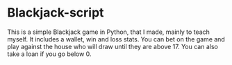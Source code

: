 # Blackjack-script
 This is a simple Blackjack game in Python, that I made, mainly to teach myself.
 It includes a wallet, win and loss stats. You can bet on the game and play against the house who will draw until they are above 17.
 You can also take a loan if you go below 0.
